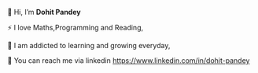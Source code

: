 👋 Hi, I’m **Dohit Pandey**

⚡ I love Maths,Programming and Reading,

🌱 I am addicted to learning and growing everyday,

📮 You can reach me via linkedin https://www.linkedin.com/in/dohit-pandey
